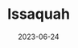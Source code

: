 ---
title: "Issaquah"
cc-type: city
borders:
  - I-90
  - Lake Sammamish
  - Sammamish
county:
  - King County
date: 2023-06-24
hashtag: "issaquah"
state:
  - Washington
tags:
  - City
  - I-90
---